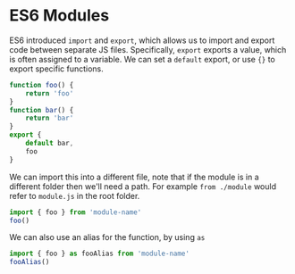 # ES6 Modules

ES6 introduced `import` and `export`, which allows us to import and export code between separate JS files. Specifically, `export` exports a value, which is often assigned to a variable. We can set a `default` export, or use `{}` to export specific functions. 
```javascript
function foo() {
    return 'foo'
}
function bar() {
    return 'bar'
}
export {
    default bar,
    foo 
}
```
We can import this into a different file, note that if the module is in a different folder then we'll need a path. For example `from ./module` would refer to `module.js` in the root folder.
```javascript
import { foo } from 'module-name'
foo()
```
We can also use an alias for the function, by using `as`
```javascript
import { foo } as fooAlias from 'module-name'
fooAlias()
```